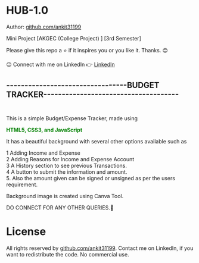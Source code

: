# HUB-1.0 

Author: [github.com/ankit31199](https://github.com/ankit31199)

Mini Project [AKGEC (College Project) ] [3rd Semester]

Please give this repo a :star: if it inspires you or you like it. Thanks. :blush:

😉 Connect with me on LinkedIn
👉 [LinkedIn](https://www.linkedin.com/in/connect-ankit-tiwari/)




 ## ---------------------------------BUDGET TRACKER------------------------------------- <br></br> 

This is a simple Budget/Expense Tracker, made using   <p style='color:green'> <strong>HTML5, CSS3, and JavaScript</strong> </p>     It has a beautiful background with several other options available
such as

1 Adding Income and Expense   
2 Adding Reasons for Income and Expense Account  
3 A History section to see previous Transactions.  
4 A button to submit the information and amount.  
5. Also the amount given can be signed or unsigned as per the users requirement.  


Background image is created using Canva Tool. 

DO CONNECT FOR ANY OTHER QUERIES.🙌


# License

All rights reserved by [github.com/ankit31199](https://github.com/ankit31199). Contact me on LinkedIn, if you want to redistribute the code. No commercial use.
